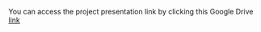 You can access the project presentation link by clicking this Google Drive [link](https://drive.google.com/file/d/1U3AXFEoQz3YZDS0cAj1p1AdiZztBQCGa/view?usp=sharing)
